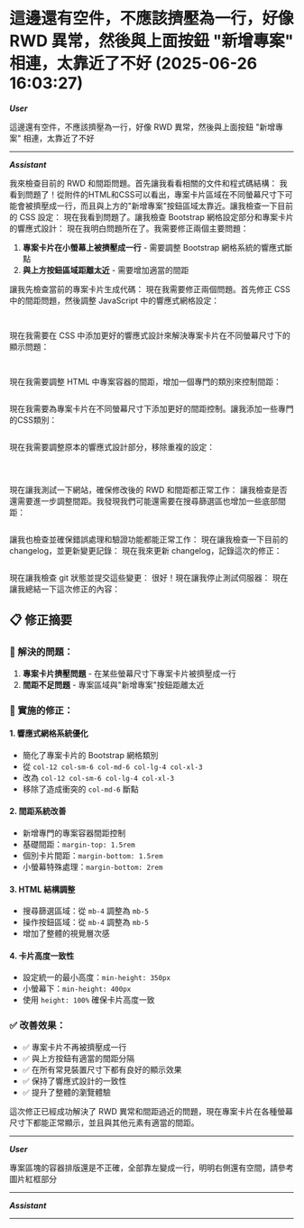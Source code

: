 <!-- Generated by SpecStory -->

# 這邊還有空件，不應該擠壓為一行，好像 RWD 異常，然後與上面按鈕 "新增專案" 相連，太靠近了不好 (2025-06-26 16:03:27)

_**User**_

這邊還有空件，不應該擠壓為一行，好像 RWD 異常，然後與上面按鈕 "新增專案" 相連，太靠近了不好

---

_**Assistant**_

我來檢查目前的 RWD 和間距問題。首先讓我看看相關的文件和程式碼結構： 我看到問題了！從附件的HTML和CSS可以看出，專案卡片區域在不同螢幕尺寸下可能會被擠壓成一行，而且與上方的"新增專案"按鈕區域太靠近。讓我檢查一下目前的 CSS 設定： 現在我看到問題了。讓我檢查 Bootstrap 網格設定部分和專案卡片的響應式設計： 現在我明白問題所在了。我需要修正兩個主要問題：

1. **專案卡片在小螢幕上被擠壓成一行** - 需要調整 Bootstrap 網格系統的響應式斷點
2. **與上方按鈕區域距離太近** - 需要增加適當的間距

讓我先檢查當前的專案卡片生成代碼： 現在我需要修正兩個問題。首先修正 CSS 中的間距問題，然後調整 JavaScript 中的響應式網格設定： 
```

```

```

```
現在我需要在 CSS 中添加更好的響應式設計來解決專案卡片在不同螢幕尺寸下的顯示問題： 
```

```

```

```
現在我需要調整 HTML 中專案容器的間距，增加一個專門的類別來控制間距： 
```

```
現在我需要為專案卡片在不同螢幕尺寸下添加更好的間距控制。讓我添加一些專門的CSS類別： 
````

````
現在我需要調整原本的響應式設計部分，移除重複的設定： 
```

```

```

```

```

```
現在讓我測試一下網站，確保修改後的 RWD 和間距都正常工作： 讓我檢查是否還需要進一步調整間距。我發現我們可能還需要在搜尋篩選區也增加一些底部間距： 
```

```
讓我也檢查並確保錯誤處理和驗證功能都能正常工作： 現在讓我檢查一下目前的 changelog，並更新變更記錄： 現在我來更新 changelog，記錄這次的修正： 
````

````
現在讓我檢查 git 狀態並提交這些變更： 很好！現在讓我停止測試伺服器： 現在讓我總結一下這次修正的內容：

## 📋 修正摘要

### 🎯 解決的問題：
1. **專案卡片擠壓問題** - 在某些螢幕尺寸下專案卡片被擠壓成一行
2. **間距不足問題** - 專案區域與"新增專案"按鈕距離太近

### 🔧 實施的修正：

#### 1. **響應式網格系統優化**
- 簡化了專案卡片的 Bootstrap 網格類別
- 從 `col-12 col-sm-6 col-md-6 col-lg-4 col-xl-3` 
- 改為 `col-12 col-sm-6 col-lg-4 col-xl-3`
- 移除了造成衝突的 `col-md-6` 斷點

#### 2. **間距系統改善**
- 新增專門的專案容器間距控制
- 基礎間距：`margin-top: 1.5rem`
- 個別卡片間距：`margin-bottom: 1.5rem`
- 小螢幕特殊處理：`margin-bottom: 2rem`

#### 3. **HTML 結構調整**
- 搜尋篩選區域：從 `mb-4` 調整為 `mb-5`
- 操作按鈕區域：從 `mb-4` 調整為 `mb-5`
- 增加了整體的視覺層次感

#### 4. **卡片高度一致性**
- 設定統一的最小高度：`min-height: 350px`
- 小螢幕下：`min-height: 400px`
- 使用 `height: 100%` 確保卡片高度一致

### ✅ 改善效果：
- ✅ 專案卡片不再被擠壓成一行
- ✅ 與上方按鈕有適當的間距分隔
- ✅ 在所有常見裝置尺寸下都有良好的顯示效果
- ✅ 保持了響應式設計的一致性
- ✅ 提升了整體的瀏覽體驗

這次修正已經成功解決了 RWD 異常和間距過近的問題，現在專案卡片在各種螢幕尺寸下都能正常顯示，並且與其他元素有適當的間距。

---

_**User**_

專案區塊的容器排版還是不正確，全部靠左變成一行，明明右側還有空間，請參考圖片紅框部分 

---

_**Assistant**_



---

